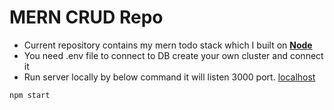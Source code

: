 # MERN CRUD Repo  
* Current repository contains my mern todo stack which I built on **[Node](https://nodejs.org/)**  
* You need .env file to connect to DB create your own cluster and connect it
* Run server locally by below command it will listen 3000 port. [localhost](http://localhost:3000/)
```npm
npm start
```